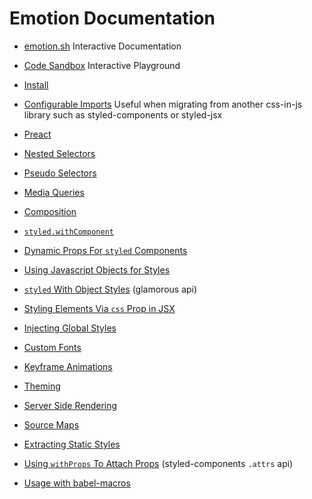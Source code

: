 # Emotion Documentation

- [emotion.sh](https://emotion.sh) Interactive Documentation
- [Code Sandbox](https://codesandbox.io/s/pk1qjqpw67) Interactive Playground

- [Install](https://github.com/emotion-js/emotion/tree/master/docs/install.md)
- [Configurable Imports](https://github.com/emotion-js/emotion/tree/master/docs/configurable-imports.md) Useful when migrating from another css-in-js library such as styled-components or styled-jsx
- [Preact](https://github.com/emotion-js/emotion/tree/master/docs/preact.md)
- [Nested Selectors](https://github.com/emotion-js/emotion/tree/master/docs/nested.md)
- [Pseudo Selectors ](https://github.com/emotion-js/emotion/tree/master/docs/pseudo.md)
- [Media Queries](https://github.com/emotion-js/emotion/tree/master/docs/media.md)
- [Composition](https://github.com/emotion-js/emotion/tree/master/docs/composition.md)
- [`styled.withComponent`](https://github.com/emotion-js/emotion/tree/master/docs/styled-with-component.md)
- [Dynamic Props For `styled` Components](https://github.com/emotion-js/emotion/tree/master/docs/props.md)
- [Using Javascript Objects for Styles](https://github.com/emotion-js/emotion/tree/master/docs/objects.md)
- [`styled` With Object Styles](https://github.com/emotion-js/emotion/tree/master/docs/styled-with-object.md) (glamorous api)
- [Styling Elements Via `css` Prop in JSX](https://github.com/emotion-js/emotion/tree/master/docs/css#CSS-Prop.md)
- [Injecting Global Styles](https://github.com/emotion-js/emotion/tree/master/docs/inject-global.md)
- [Custom Fonts](https://github.com/emotion-js/emotion/tree/master/docs/font-face.md)
- [Keyframe Animations](https://github.com/emotion-js/emotion/tree/master/docs/keyframes.md)
- [Theming](https://github.com/emotion-js/emotion/tree/master/docs/theming.md)
- [Server Side Rendering](https://github.com/emotion-js/emotion/tree/master/docs/ssr.md)
- [Source Maps](https://github.com/emotion-js/emotion/tree/master/docs/source-maps.md)
- [Extracting Static Styles](https://github.com/emotion-js/emotion/tree/master/docs/extract-static.md)
- [Using `withProps` To Attach Props](https://github.com/emotion-js/emotion/tree/master/docs/with-props.md) (styled-components `.attrs` api)
- [Usage with babel-macros](https://github.com/emotion-js/emotion/tree/master/docs/babel.md#usage-with-babel-macros)
